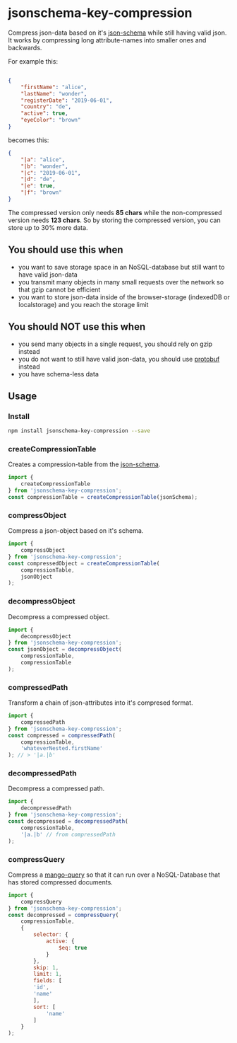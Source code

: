 # jsonschema-key-compression

Compress json-data based on it's [json-schema](https://json-schema.org/) while still having valid json.
It works by compressing long attribute-names into smaller ones and backwards.

For example this:

```json

{
    "firstName": "alice",
    "lastName": "wonder",
    "registerDate": "2019-06-01",
    "country": "de",
    "active": true,
    "eyeColor": "brown"
}

```

becomes this:

```json
{
    "|a": "alice",
    "|b": "wonder",
    "|c": "2019-06-01",
    "|d": "de",
    "|e": true,
    "|f": "brown"
}
```

The compressed version only needs **85 chars** while the non-compressed version needs **123 chars**. So by storing the compressed version, you can store up to 30% more data.

## You should use this when
- you want to save storage space in an NoSQL-database but still want to have valid json-data
- you transmit many objects in many small requests over the network so that gzip cannot be efficient
- you want to store json-data inside of the browser-storage (indexedDB or localstorage) and you reach the storage limit

## You should NOT use this when
- you send many objects in a single request, you should rely on gzip instead
- you do not want to still have valid json-data, you should use [protobuf](https://developers.google.com/protocol-buffers/) instead
- you have schema-less data

## Usage

### Install

```bash
npm install jsonschema-key-compression --save
```

### createCompressionTable
Creates a compression-table from the [json-schema](https://json-schema.org/).

```js
import {
    createCompressionTable
} from 'jsonschema-key-compression';
const compressionTable = createCompressionTable(jsonSchema);
```

### compressObject
Compress a json-object based on it's schema.

```js
import {
    compressObject
} from 'jsonschema-key-compression';
const compressedObject = createCompressionTable(
    compressionTable,
    jsonObject
);
```

### decompressObject
Decompress a compressed object.

```js
import {
    decompressObject
} from 'jsonschema-key-compression';
const jsonObject = decompressObject(
    compressionTable,
    compressionTable
);
```

### compressedPath
Transform a chain of json-attributes into it's compresed format.

```js
import {
    compressedPath
} from 'jsonschema-key-compression';
const compressed = compressedPath(
    compressionTable,
    'whateverNested.firstName'
); // > '|a.|b'
```

### decompressedPath
Decompress a compressed path.

```js
import {
    decompressedPath
} from 'jsonschema-key-compression';
const decompressed = decompressedPath(
    compressionTable,
    '|a.|b' // from compressedPath
);
```


### compressQuery
Compress a [mango-query](https://docs.mongodb.com/manual/tutorial/query-documents/) so that it can run over a NoSQL-Database that has stored compressed documents.

```js
import {
    compressQuery
} from 'jsonschema-key-compression';
const decompressed = compressQuery(
    compressionTable,
    {
        selector: {
            active: {
                $eq: true
            }
        },
        skip: 1,
        limit: 1,
        fields: [
        'id',
        'name'
        ],
        sort: [
            'name'
        ]
    }
);
```
